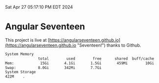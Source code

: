 Sat Apr 27 05:17:10 PM EDT 2024

# Angular Seventeen


This project is live at [https://angularseventeen.github.io](https://angularseventeen.github.io "Seventeen!") thanks to Github.

```bash
System Memory
               total        used        free      shared  buff/cache   available
Mem:            15Gi       4.1Gi       1.5Gi       459Mi        10Gi        11Gi
Swap:          8.0Gi       342Mi       7.7Gi
System Storage
422M	.
```
```bash
